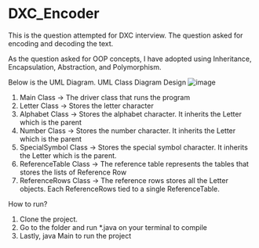 # DXC_Encoder
This is the question attempted for DXC interview. The question asked for encoding and decoding the text.

As the question asked for OOP concepts, I have adopted using Inheritance, Encapsulation, Abstraction, and Polymorphism.

Below is the UML Diagram.
UML Class Diagram Design
![image](https://user-images.githubusercontent.com/11598446/199294949-6b9f8391-868f-4f10-8863-9a53b83ae101.png)

1) Main Class -> The driver class that runs the program
2) Letter Class -> Stores the letter character
3) Alphabet Class -> Stores the alphabet character. It inherits the Letter which is the parent
4) Number Class -> Stores the number character. It inherits the Letter which is the parent
5) SpecialSymbol Class -> Stores the special symbol character. It inherits the Letter which is the parent.
6) ReferenceTable Class -> The reference table represents the tables that stores the lists of Reference Row
7) ReferenceRows Class -> The reference rows stores all the Letter objects. Each ReferenceRows tied to a single ReferenceTable.

How to run?
1) Clone the project.
2) Go to the folder and run *.java on your terminal to compile
3) Lastly, java Main to run the project
